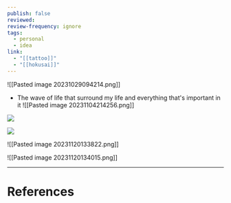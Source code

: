 ```yaml
---
publish: false
reviewed: 
review-frequency: ignore
tags:
  - personal
  - idea
link:
  - "[[tattoo]]"
  - "[[hokusai]]"
---
```

![[Pasted image 20231029094214.png]]
- The wave of life that surround my life and everything that's important in it
![[Pasted image 20231104214256.png]]

![](https://muscat-tattoo.com/wp/wp-content/themes/muscat-tattoo/images/en/under/gallery/gallery/b_SHINYA/4_japanese/japanese_m/japanese_040_040_m.jpg) 

![](https://muscat-tattoo.com/wp/wp-content/themes/muscat-tattoo/images/en/under/gallery/gallery/d_Masa/1_realistic%20mixed/m/realism-mixed_040_020_00-%E5%8C%97%E6%96%8E%E3%81%AE%E6%B3%A2%E3%81%AE%E3%82%BF%E3%83%88%E3%82%A5%E3%83%BC.jpg)

![[Pasted image 20231120133822.png]]

![[Pasted image 20231120134015.png]]

---
# References
